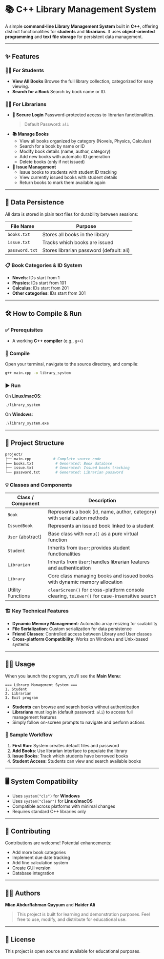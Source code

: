 # 📚 C++ Library Management System
A simple **command-line Library Management System** built in **C++**, offering distinct functionalities for **students** and **librarians**. It uses **object-oriented programming** and **text file storage** for persistent data management.

---

## ✨ Features

### 👨‍🎓 For Students
* **View All Books**
  Browse the full library collection, categorized for easy viewing.
* **Search for a Book**
  Search by book name or ID.

### 🧑‍🏫 For Librarians
* **🔐 Secure Login**
  Password-protected access to librarian functionalities.
  > Default Password: `ali`
* **📚 Manage Books**
  * View all books organized by category (Novels, Physics, Calculus)
  * Search for a book by name or ID
  * Modify book details (name, author, category)
  * Add new books with automatic ID generation
  * Delete books (only if not issued)
* **📖 Issue Management**
  * Issue books to students with student ID tracking
  * View currently issued books with student details
  * Return books to mark them available again

---

## 💾 Data Persistence
All data is stored in plain text files for durability between sessions:

| File Name      | Purpose                                  |
| -------------- | ---------------------------------------- |
| `books.txt`    | Stores all books in the library         |
| `issue.txt`    | Tracks which books are issued            |
| `password.txt` | Stores librarian password (default: ali) |

### 📋 Book Categories & ID System
- **Novels**: IDs start from 1
- **Physics**: IDs start from 101  
- **Calculus**: IDs start from 201
- **Other categories**: IDs start from 301

---

## 🛠️ How to Compile & Run

### ✅ Prerequisites
* A working **C++ compiler** (e.g., `g++`)

### 🔧 Compile
Open your terminal, navigate to the source directory, and compile:
```bash
g++ main.cpp -o library_system
```

### ▶️ Run
On **Linux/macOS**:
```bash
./library_system
```
On **Windows**:
```cmd
.\library_system.exe
```

---

## 📂 Project Structure
```bash
project/
├── main.cpp          # Complete source code
├── books.txt          # Generated: Book database
├── issue.txt          # Generated: Issued books tracking
└── password.txt       # Generated: Librarian password
```

### 💡 Classes and Components

| Class / Component | Description                                                                                  |
| ----------------- | -------------------------------------------------------------------------------------------- |
| `Book`            | Represents a book (id, name, author, category) with serialization methods                   |
| `IssuedBook`      | Represents an issued book linked to a student                                               |
| `User` (abstract) | Base class with `menu()` as a pure virtual function                                         |
| `Student`         | Inherits from `User`; provides student functionalities                                      |
| `Librarian`       | Inherits from `User`; handles librarian features and authentication                         |
| `Library`         | Core class managing books and issued books with dynamic memory allocation                   |
| Utility Functions | `clearScreen()` for cross-platform console clearing, `toLower()` for case-insensitive search |

### 🏗️ Key Technical Features
- **Dynamic Memory Management**: Automatic array resizing for scalability
- **File Serialization**: Custom serialization for data persistence  
- **Friend Classes**: Controlled access between Library and User classes
- **Cross-platform Compatibility**: Works on Windows and Unix-based systems

---

## 🧑‍💻 Usage

When you launch the program, you'll see the **Main Menu**:
```text
=== Library Management System ===
1. Student
2. Librarian  
3. Exit program
```

* **Students** can browse and search books without authentication
* **Librarians** must log in (default password: `ali`) to access full management features
* Simply follow on-screen prompts to navigate and perform actions

### 📖 Sample Workflow
1. **First Run**: System creates default files and password
2. **Add Books**: Use librarian interface to populate the library
3. **Issue Books**: Track which students have borrowed books
4. **Student Access**: Students can view and search available books

---

## 🖥️ System Compatibility
* Uses `system("cls")` for **Windows**
* Uses `system("clear")` for **Linux/macOS**
* Compatible across platforms with minimal changes
* Requires standard C++ libraries only

---

## 🤝 Contributing

Contributions are welcome! Potential enhancements:
- Add more book categories
- Implement due date tracking
- Add fine calculation system
- Create GUI version
- Database integration

---

## 👨‍💻 Authors
**Mian AbdurRahman Qayyum** and **Haider Ali**

> This project is built for learning and demonstration purposes.
> Feel free to use, modify, and distribute for educational use.

---

## 📝 License
This project is open source and available for educational purposes.